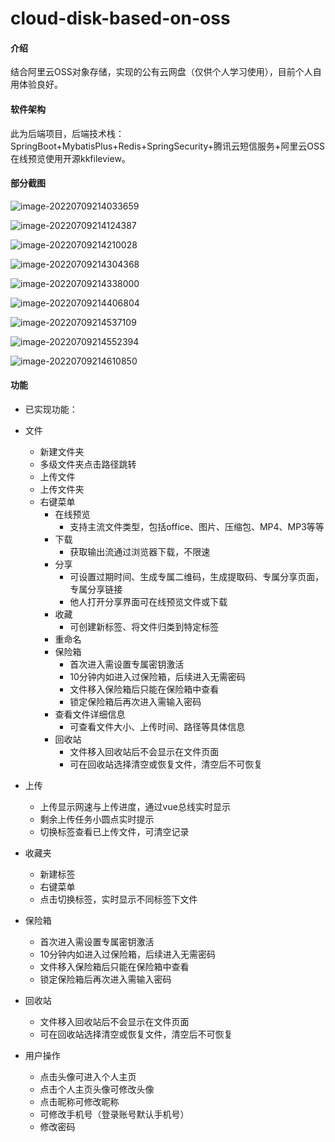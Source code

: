 # cloud-disk-based-on-oss

#### 介绍
结合阿里云OSS对象存储，实现的公有云网盘（仅供个人学习使用），目前个人自用体验良好。

#### 软件架构
此为后端项目，后端技术栈：SpringBoot+MybatisPlus+Redis+SpringSecurity+腾讯云短信服务+阿里云OSS
在线预览使用开源kkfileview。

#### 部分截图

![image-20220709214033659](http://cdn.retainblog.top/blog/image-20220709214033659.png)

![image-20220709214124387](http://cdn.retainblog.top/blog/image-20220709214124387.png)

![image-20220709214210028](http://cdn.retainblog.top/blog/image-20220709214210028.png)

![image-20220709214304368](http://cdn.retainblog.top/blog/image-20220709214304368.png)

![image-20220709214338000](http://cdn.retainblog.top/blog/image-20220709214338000.png)

![image-20220709214406804](http://cdn.retainblog.top/blog/image-20220709214406804.png)

![image-20220709214537109](http://cdn.retainblog.top/blog/image-20220709214537109.png)

![image-20220709214552394](http://cdn.retainblog.top/blog/image-20220709214552394.png)

![image-20220709214610850](http://cdn.retainblog.top/blog/image-20220709214610850.png)

#### 功能
- 已实现功能：
- 文件
    - 新建文件夹
    - 多级文件夹点击路径跳转
    - 上传文件
    - 上传文件夹
    - 右键菜单
        - 在线预览
            - 支持主流文件类型，包括office、图片、压缩包、MP4、MP3等等
        - 下载
            - 获取输出流通过浏览器下载，不限速
        - 分享
            - 可设置过期时间、生成专属二维码，生成提取码、专属分享页面，专属分享链接
            - 他人打开分享界面可在线预览文件或下载
        - 收藏
            - 可创建新标签、将文件归类到特定标签
        - 重命名
        - 保险箱
            - 首次进入需设置专属密钥激活
            - 10分钟内如进入过保险箱，后续进入无需密码
            - 文件移入保险箱后只能在保险箱中查看
            - 锁定保险箱后再次进入需输入密码
        - 查看文件详细信息
            - 可查看文件大小、上传时间、路径等具体信息
        - 回收站
            - 文件移入回收站后不会显示在文件页面
            - 可在回收站选择清空或恢复文件，清空后不可恢复

- 上传
    - 上传显示网速与上传进度，通过vue总线实时显示
    - 剩余上传任务小圆点实时提示
    - 切换标签查看已上传文件，可清空记录
- 收藏夹
    - 新建标签
    - 右键菜单
    - 点击切换标签，实时显示不同标签下文件
- 保险箱
    - 首次进入需设置专属密钥激活
    - 10分钟内如进入过保险箱，后续进入无需密码
    - 文件移入保险箱后只能在保险箱中查看
    - 锁定保险箱后再次进入需输入密码
- 回收站
    - 文件移入回收站后不会显示在文件页面
    - 可在回收站选择清空或恢复文件，清空后不可恢复
- 用户操作
    - 点击头像可进入个人主页
    - 点击个人主页头像可修改头像
    - 点击昵称可修改昵称
    - 可修改手机号（登录账号默认手机号）
    - 修改密码
